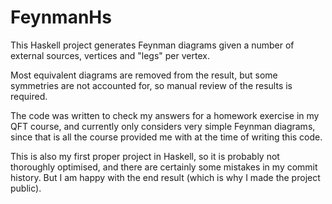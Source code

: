 # FeynmanHs

This Haskell project generates Feynman diagrams given a number of external sources, vertices and "legs" per vertex.

Most equivalent diagrams are removed from the result, but some symmetries are not accounted for, so manual review of the results is required.

The code was written to check my answers for a homework exercise in my QFT course, and currently only considers very simple Feynman diagrams, since that is all the course provided me with at the time of writing this code.

This is also my first proper project in Haskell, so it is probably not thoroughly optimised, and there are certainly some mistakes in my commit history. But I am happy with the end result (which is why I made the project public).
